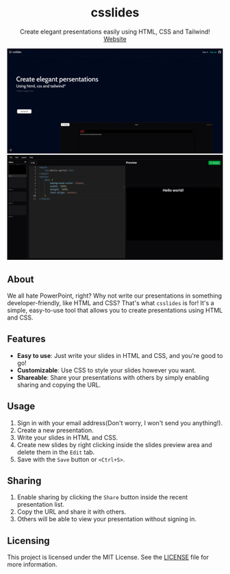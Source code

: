 <h1 align="center">csslides</h1>
<p align="center">Create elegant presentations easily using HTML, CSS and Tailwind!<br>
<a align="center" href="https://csslides.7f454c46.xyz/">Website</a>
</p>

![csslides](public/landing.png)
![editor](public/editor.png)

## About
We all hate PowerPoint, right? Why not write our presentations in something developer-friendly, like HTML and CSS? That's what `csslides` is for! It's a simple, easy-to-use tool that allows you to create presentations using HTML and CSS.

## Features

- **Easy to use**: Just write your slides in HTML and CSS, and you're good to go!
- **Customizable**: Use CSS to style your slides however you want.
- **Shareable**: Share your presentations with others by simply enabling sharing and copying the URL.

## Usage

1. Sign in with your email address(Don't worry, I won't send you anything!).
2. Create a new presentation.
3. Write your slides in HTML and CSS.
4. Create new slides by right clicking inside the slides preview area and delete them in the `Edit` tab.
5. Save with the `Save` button or `<Ctrl+S>`.

## Sharing

1. Enable sharing by clicking the `Share` button inside the recent presentation list.
2. Copy the URL and share it with others.
3. Others will be able to view your presentation without signing in.

## Licensing

This project is licensed under the MIT License. See the [LICENSE](LICENSE) file for more information.
